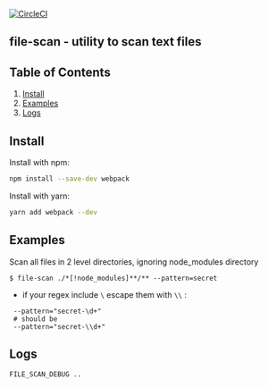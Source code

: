 [![CircleCI](https://circleci.com/gh/Pavel-Durov/file-scan/tree/develop.svg?style=svg)](https://circleci.com/gh/Pavel-Durov/file-scan/tree/develop)

## file-scan - utility to scan text files

## Table of Contents

1. [Install](#install)
2. [Examples](#examples)
2. [Logs](#logs)

<h2>Install</h2>

Install with npm:

```bash
npm install --save-dev webpack
```

Install with yarn:

```bash
yarn add webpack --dev
```

<h2>Examples</h2>

Scan all files in 2 level directories, ignoring node_modules directory
```
$ file-scan ./*[!node_modules]**/** --pattern=secret
```

+ if your regex include `\` escape them with `\\` : 
```
 --pattern="secret-\d+"
 # should be
 --pattern="secret-\\d+"
```

<h2>Logs</h2>

```
FILE_SCAN_DEBUG ..
```